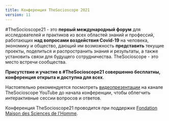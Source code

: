 ```yaml
---
title: Конференция TheSocioscope 2021
version: 11
---
```


#TheSocioscope21 - это **первый международный форум** для исследователей и практиков из всех областей знаний и профессий, работающих **над вопросами воздействия Covid-19** на человека, экономику и общество, дающий им возможность **представить** текущие проекты, поделиться и распространить знания и результаты, а также установить связи для будущего сотрудничества. TheSocioscope - это место встречи сообщества.

**Присутствие и участие в #TheSocioscope21 совершенно бесплатны, конференция открыта и доступна для всех**.

Настоятельно рекомендуется посмотреть [видеопрезентации](https://www.youtube.com/watch?v=EiZoWeCFmYc&list=PLLv_k1nsHewlD-pB7BCWsiQnNvb_NhPpO&index=2) на канале TheSocioscope YouTube до начала конференции, чтобы облегчить интерактивные сессии вопросов и ответов.

Конференция TheSocioscope21 проводится при поддержке [Fondation Maison des Sciences de l'Homme](https://www.fmsh.fr/en).
